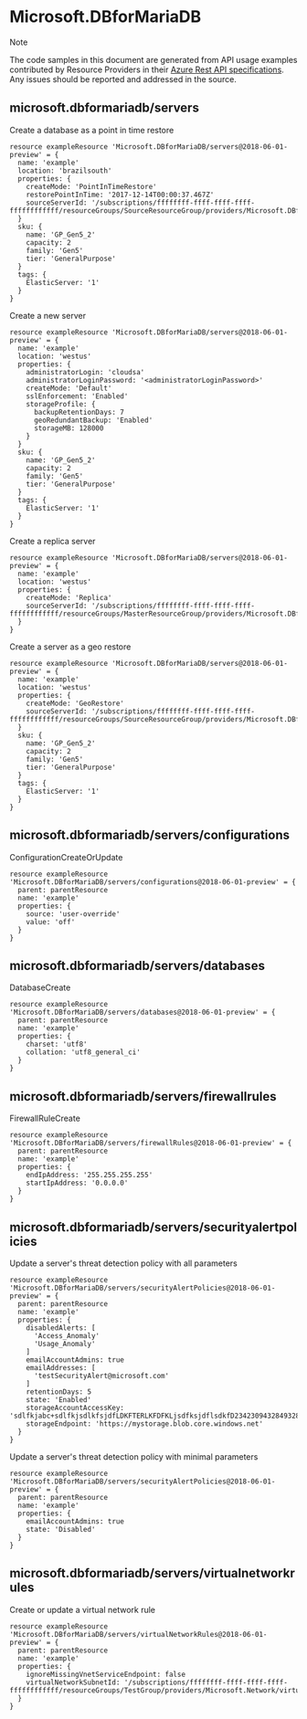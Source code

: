 # Microsoft.DBforMariaDB
  
> [!NOTE]
> The code samples in this document are generated from API usage examples contributed by Resource Providers in their [Azure Rest API specifications](https://github.com/Azure/azure-rest-api-specs). Any issues should be reported and addressed in the source.


## microsoft.dbformariadb/servers

Create a database as a point in time restore
```bicep
resource exampleResource 'Microsoft.DBforMariaDB/servers@2018-06-01-preview' = {
  name: 'example'
  location: 'brazilsouth'
  properties: {
    createMode: 'PointInTimeRestore'
    restorePointInTime: '2017-12-14T00:00:37.467Z'
    sourceServerId: '/subscriptions/ffffffff-ffff-ffff-ffff-ffffffffffff/resourceGroups/SourceResourceGroup/providers/Microsoft.DBforMariaDB/servers/sourceserver'
  }
  sku: {
    name: 'GP_Gen5_2'
    capacity: 2
    family: 'Gen5'
    tier: 'GeneralPurpose'
  }
  tags: {
    ElasticServer: '1'
  }
}
```

Create a new server
```bicep
resource exampleResource 'Microsoft.DBforMariaDB/servers@2018-06-01-preview' = {
  name: 'example'
  location: 'westus'
  properties: {
    administratorLogin: 'cloudsa'
    administratorLoginPassword: '<administratorLoginPassword>'
    createMode: 'Default'
    sslEnforcement: 'Enabled'
    storageProfile: {
      backupRetentionDays: 7
      geoRedundantBackup: 'Enabled'
      storageMB: 128000
    }
  }
  sku: {
    name: 'GP_Gen5_2'
    capacity: 2
    family: 'Gen5'
    tier: 'GeneralPurpose'
  }
  tags: {
    ElasticServer: '1'
  }
}
```

Create a replica server
```bicep
resource exampleResource 'Microsoft.DBforMariaDB/servers@2018-06-01-preview' = {
  name: 'example'
  location: 'westus'
  properties: {
    createMode: 'Replica'
    sourceServerId: '/subscriptions/ffffffff-ffff-ffff-ffff-ffffffffffff/resourceGroups/MasterResourceGroup/providers/Microsoft.DBforMariaDB/servers/masterserver'
  }
}
```

Create a server as a geo restore 
```bicep
resource exampleResource 'Microsoft.DBforMariaDB/servers@2018-06-01-preview' = {
  name: 'example'
  location: 'westus'
  properties: {
    createMode: 'GeoRestore'
    sourceServerId: '/subscriptions/ffffffff-ffff-ffff-ffff-ffffffffffff/resourceGroups/SourceResourceGroup/providers/Microsoft.DBforMariaDB/servers/sourceserver'
  }
  sku: {
    name: 'GP_Gen5_2'
    capacity: 2
    family: 'Gen5'
    tier: 'GeneralPurpose'
  }
  tags: {
    ElasticServer: '1'
  }
}
```

## microsoft.dbformariadb/servers/configurations

ConfigurationCreateOrUpdate
```bicep
resource exampleResource 'Microsoft.DBforMariaDB/servers/configurations@2018-06-01-preview' = {
  parent: parentResource 
  name: 'example'
  properties: {
    source: 'user-override'
    value: 'off'
  }
}
```

## microsoft.dbformariadb/servers/databases

DatabaseCreate
```bicep
resource exampleResource 'Microsoft.DBforMariaDB/servers/databases@2018-06-01-preview' = {
  parent: parentResource 
  name: 'example'
  properties: {
    charset: 'utf8'
    collation: 'utf8_general_ci'
  }
}
```

## microsoft.dbformariadb/servers/firewallrules

FirewallRuleCreate
```bicep
resource exampleResource 'Microsoft.DBforMariaDB/servers/firewallRules@2018-06-01-preview' = {
  parent: parentResource 
  name: 'example'
  properties: {
    endIpAddress: '255.255.255.255'
    startIpAddress: '0.0.0.0'
  }
}
```

## microsoft.dbformariadb/servers/securityalertpolicies

Update a server's threat detection policy with all parameters
```bicep
resource exampleResource 'Microsoft.DBforMariaDB/servers/securityAlertPolicies@2018-06-01-preview' = {
  parent: parentResource 
  name: 'example'
  properties: {
    disabledAlerts: [
      'Access_Anomaly'
      'Usage_Anomaly'
    ]
    emailAccountAdmins: true
    emailAddresses: [
      'testSecurityAlert@microsoft.com'
    ]
    retentionDays: 5
    state: 'Enabled'
    storageAccountAccessKey: 'sdlfkjabc+sdlfkjsdlkfsjdfLDKFTERLKFDFKLjsdfksjdflsdkfD2342309432849328476458/3RSD=='
    storageEndpoint: 'https://mystorage.blob.core.windows.net'
  }
}
```

Update a server's threat detection policy with minimal parameters
```bicep
resource exampleResource 'Microsoft.DBforMariaDB/servers/securityAlertPolicies@2018-06-01-preview' = {
  parent: parentResource 
  name: 'example'
  properties: {
    emailAccountAdmins: true
    state: 'Disabled'
  }
}
```

## microsoft.dbformariadb/servers/virtualnetworkrules

Create or update a virtual network rule
```bicep
resource exampleResource 'Microsoft.DBforMariaDB/servers/virtualNetworkRules@2018-06-01-preview' = {
  parent: parentResource 
  name: 'example'
  properties: {
    ignoreMissingVnetServiceEndpoint: false
    virtualNetworkSubnetId: '/subscriptions/ffffffff-ffff-ffff-ffff-ffffffffffff/resourceGroups/TestGroup/providers/Microsoft.Network/virtualNetworks/testvnet/subnets/testsubnet'
  }
}
```
